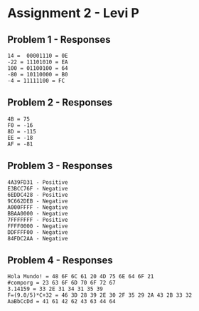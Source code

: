 # Assignment 2 - Levi P

## Problem 1 - Responses

```
14 =  00001110 = 0E 
-22 = 11101010 = EA  
100 = 01100100 = 64  
-80 = 10110000 = B0  
-4 = 11111100 = FC  
```

## Problem 2 - Responses

```
4B = 75
F0 = -16  
8D = -115  
EE = -18
AF = -81
```

## Problem 3 - Responses

```
4A39FD31 - Positive  
E3BCC76F - Negative  
6EDDC428 - Positive  
9C662DEB - Negative  
A000FFFF - Negative  
BBAA0000 - Negative  
7FFFFFFF - Positive  
FFFF0000 - Negative  
DDFFFF00 - Negative  
84FDC2AA - Negative  
```

## Problem 4 - Responses

```
Hola Mundo! = 48 6F 6C 61 20 4D 75 6E 64 6F 21 
#comporg = 23 63 6F 6D 70 6F 72 67  
3.14159 = 33 2E 31 34 31 35 39  
F=(9.0/5)*C+32 = 46 3D 28 39 2E 30 2F 35 29 2A 43 2B 33 32 
AaBbCcDd = 41 61 42 62 43 63 44 64  
```
